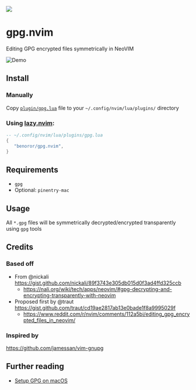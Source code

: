 <a href="https://dotfyle.com/plugins/benoror/gpg.nvim">
  <img src="https://dotfyle.com/plugins/benoror/gpg.nvim/shield" />
</a>

# gpg.nvim

Editing GPG encrypted files symmetrically in NeoVIM

![Demo](https://github.com/user-attachments/assets/2127cbe4-4199-4d0f-b9a3-b94798184cae)

## Install

### Manually

Copy [`plugin/gpg.lua`](https://github.com/benoror/gpg.nvim/blob/main/plugin/gpg.lua) file to your `~/.config/nvim/lua/plugins/` directory

### Using [lazy.nvim](https://github.com/folke/lazy.nvim):

```lua
-- ~/.config/nvim/lua/plugins/gpg.lua
{
   "benoror/gpg.nvim",
}
```

## Requirements

- `gpg`
- Optional: `pinentry-mac`

## Usage

All `*.gpg` files will be symmetrically decrypted/encrypted transparently using `gpg` tools

## Credits

### Based off

- From @nickali https://gist.github.com/nickali/89f3743e305db015d0f3ad4ffd325ccb
  - https://nali.org/wiki/tech/apps/neovim/#gpg-decrypting-and-encrypting-transparently-with-neovim
- Proposed first by @traut https://gist.github.com/traut/cd19ae2817ab13e0bade1f8a9995029f
  - https://www.reddit.com/r/nvim/comments/112a5bi/editing_gpg_encrypted_files_in_neovim/

### Inspired by

https://github.com/jamessan/vim-gnupg

## Further reading

- [Setup GPG on macOS](https://dev.to/zemse/setup-gpg-on-macos-2iib)
